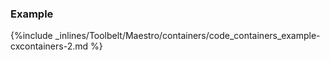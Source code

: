 <!-- post: -->


### Example



{%include _inlines/Toolbelt/Maestro/containers/code_containers_example-cxcontainers-2.md %}



